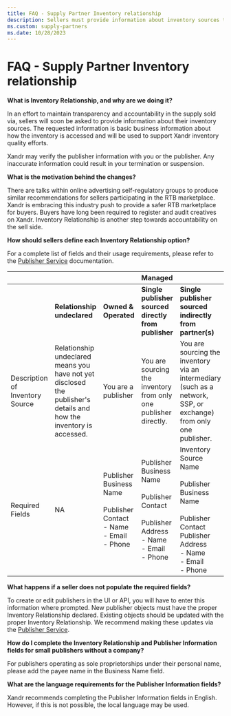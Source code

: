 ```yaml
---
title: FAQ - Supply Partner Inventory relationship
description: Sellers must provide information about inventory sources to maintain transparency and accountability in the supply sold.
ms.custom: supply-partners
ms.date: 10/28/2023
---
```


#  FAQ - Supply Partner Inventory relationship

**What is Inventory Relationship, and why are we doing it?**

In an effort to maintain transparency and accountability in the supply sold via, sellers will soon be asked to provide information about their inventory sources. The requested information is basic business information about how the inventory is accessed and will be used to support Xandr inventory quality efforts.

Xandr may verify the publisher information with you or the publisher. Any inaccurate information could result in your termination or suspension.

**What is the motivation behind the changes?**

There are talks within online advertising self-regulatory groups to produce similar recommendations for sellers participating in the RTB marketplace. Xandr is embracing this industry push to provide a safer RTB marketplace for buyers. Buyers have long been required to register and audit creatives on Xandr. Inventory Relationship is another step towards accountability on the sell side.

**How should sellers define each Inventory Relationship option?**

For a complete list of fields and their usage requirements, please refer to the [Publisher Service](../digital-platform-api/publisher-service.md) documentation.

||||Managed|||
|:---|:---|:---|:---|:---|:---|
| |**Relationship undeclared** | **Owned & Operated** | **Single publisher sourced directly from publisher** | **Single publisher sourced indirectly from partner(s)** | **Multiple publishers sourced indirectly from partner(s)** |  |
| Description of Inventory Source | Relationship undeclared means you have not yet disclosed the publisher's details and how the inventory is accessed. | You are a publisher | You are sourcing the inventory from only one publisher directly. | You are sourcing the inventory via an intermediary (such as a network, SSP, or exchange) from only one publisher. | You are sourcing the inventory via an intermediary (such as a network, SSP, or exchange) from multiple publishers . |
| Required Fields | NA | Publisher Business Name<br><br> Publisher Contact<br> - Name<br> - Email<br>- Phone | Publisher Business Name<br><br> Publisher Contact <br> <br> Publisher Address<br> - Name<br>- Email<br> - Phone | Inventory Source Name<br><br> Publisher Business Name<br><br> Publisher Contact Publisher Address<br> - Name<br>- Email<br>- Phone | Xandr's [Best Practices for Selling Inventory](./best-practices.md) guidelines advise that our Supply Partners sell inventory from direct publishers. |

**What happens if a seller does not populate the required fields?**

To create or edit publishers in the UI or API, you will have to enter this information where prompted. New publisher objects must have the
proper Inventory Relationship declared. Existing objects should be updated with the proper Inventory Relationship. We recommend making these updates via the [Publisher Service](../digital-platform-api/publisher-service.md).

**How do I complete the Inventory Relationship and Publisher Information fields for small publishers without a company?**

For publishers operating as sole proprietorships under their personal name, please add the payee name in the Business Name field.

**What are the language requirements for the Publisher Information fields?**

Xandr recommends completing the Publisher Information fields in English. However, if this is not possible, the local language may be used.
